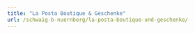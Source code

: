 ```yaml
---
title: "La Posta Boutique & Geschenke"
url: /schwaig-b-nuernberg/la-posta-boutique-und-geschenke/
---
```

